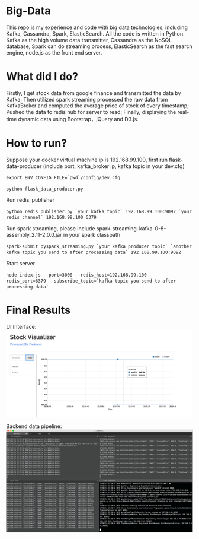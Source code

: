 # Big-Data
This repo is my experience and code with big data technologies, including Kafka, Cassandra, Spark, ElasticSearch. All the code is written in Python. Kafka as the high volume data transmitter, Cassandra as the NoSQL database, Spark can do streaming process, ElasticSearch as the fast search engine, node.js as the front end server.

# What did I do?
Firstly, I get stock data from google finance and transmitted the data by Kafka; Then utilized spark streaming processed the raw data from KafkaBroker and computed the average price of stock of every timestamp; Pushed the data to redis hub for server to read; Finally, displaying the real-time dynamic data using Bootstrap，jQuery and D3.js. 

# How to run?
Suppose your docker virtual machine ip is 192.168.99.100, first run flask-data-producer (include port, kafka_broker ip, kafka topic in your dev.cfg)
```
export ENV_CONFIG_FILE=`pwd`/config/dev.cfg
``` 
```
python flask_data_producer.py
```

Run redis_publisher
```
python redis_publisher.py `your kafka topic` 192.168.99.100:9092 `your redis channel` 192.168.99.100 6379
```

Run spark streaming, please include spark-streaming-kafka-0-8-assembly_2.11-2.0.0.jar in your spark classpath
```
spark-submit pyspark_streaming.py `your kafka producer topic` `another kafka topic you send to after processing data` 192.168.99.100:9092
```
Start server
```
node index.js --port=3000 --redis_host=192.168.99.100 --redis_port=6379 --subscribe_topic=`kafka topic you send to after processing data`
```


# Final Results
UI Interface:
<br><img src='https://github.com/Dukecat0613/Big-Data/blob/master/ImagesSet/Screen%20Shot%202017-02-14%20at%2010.21.32%20PM.png'></br>

Backend data pipeline:
<br><img src='https://github.com/Dukecat0613/Big-Data/blob/master/ImagesSet/Screen%20Shot%202017-02-14%20at%2010.23.00%20PM.png'></br>
